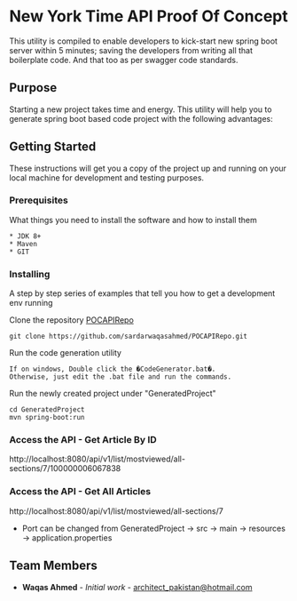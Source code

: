 # New York Time API Proof Of Concept

This utility is compiled to enable developers to kick-start new spring boot server within 5 minutes; saving the developers from writing all that boilerplate code. And that too as per swagger code standards.

## Purpose
Starting a new project takes time and energy. This utility will help you to generate spring boot based code project with the following advantages:

	
## Getting Started

These instructions will get you a copy of the project up and running on your local machine for development and testing purposes.

### Prerequisites

What things you need to install the software and how to install them

```
* JDK 8+
* Maven
* GIT
```

### Installing

A step by step series of examples that tell you how to get a development env running

Clone the repository [POCAPIRepo](https://github.com/sardarwaqasahmed/POCAPIRepo.git) 

```
git clone https://github.com/sardarwaqasahmed/POCAPIRepo.git
```

Run the code generation utility

```
If on windows, Double click the �CodeGenerator.bat�. 
Otherwise, just edit the .bat file and run the commands.
```

Run the newly created project under "GeneratedProject"

```
cd GeneratedProject
mvn spring-boot:run
```

### Access the API - Get Article By ID

http://localhost:8080/api/v1/list/mostviewed/all-sections/7/100000006067838

### Access the API - Get All Articles

http://localhost:8080/api/v1/list/mostviewed/all-sections/7

- Port can be changed from GeneratedProject -> src -> main -> resources -> application.properties

## Team Members

* **Waqas Ahmed** 	- *Initial work* 	- 	architect_pakistan@hotmail.com
